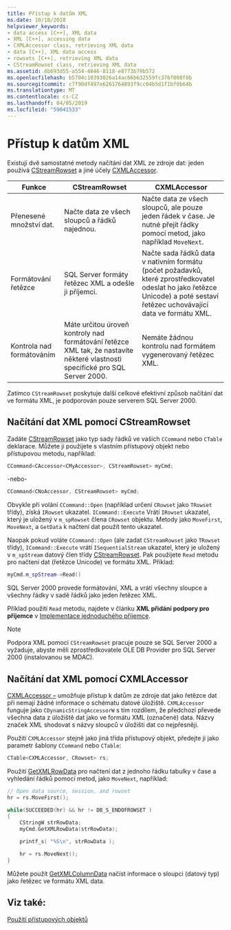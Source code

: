 ```yaml
---
title: Přístup k datům XML
ms.date: 10/18/2018
helpviewer_keywords:
- data access [C++], XML data
- XML [C++], accessing data
- CXMLAccessor class, retrieving XML data
- data [C++], XML data access
- rowsets [C++], retrieving XML data
- CStreamRowset class, retrieving XML data
ms.assetid: 6b693d55-a554-4846-8118-e8773b79b572
ms.openlocfilehash: b5704c10393026a14ac66b632559fc376f008f8b
ms.sourcegitcommit: c7f90df497e6261764893f9cc04b5d1f1bf0b64b
ms.translationtype: MT
ms.contentlocale: cs-CZ
ms.lasthandoff: 04/05/2019
ms.locfileid: "59041533"
---
```

# <a name="accessing-xml-data"></a>Přístup k datům XML

Existují dvě samostatné metody načítání dat XML ze zdroje dat: jeden používá [CStreamRowset](../../data/oledb/cstreamrowset-class.md) a jiné účely [CXMLAccessor](../../data/oledb/cxmlaccessor-class.md).

|Funkce|CStreamRowset|CXMLAccessor|
|-------------------|-------------------|------------------|
|Přenesené množství dat.|Načte data ze všech sloupců a řádků najednou.|Načte data ze všech sloupců, ale pouze jeden řádek v čase. Je nutné přejít řádky pomocí metod, jako například `MoveNext`.|
|Formátování řetězce|SQL Server formáty řetězec XML a odešle ji příjemci.|Načte sada řádků data v nativním formátu (počet požadavků, které zprostředkovatel odeslat ho jako řetězce Unicode) a poté sestaví řetězec uchovávající data ve formátu XML.|
|Kontrola nad formátováním|Máte určitou úroveň kontroly nad formátování řetězce XML tak, že nastavíte některé vlastnosti specifické pro SQL Server 2000.|Nemáte žádnou kontrolu nad formátem vygenerovaný řetězec XML.|

Zatímco `CStreamRowset` poskytuje další celkové efektivní způsob načítání dat ve formátu XML, je podporován pouze serverem SQL Server 2000.

## <a name="retrieving-xml-data-using-cstreamrowset"></a>Načítání dat XML pomocí CStreamRowset

Zadáte [CStreamRowset](../../data/oledb/cstreamrowset-class.md) jako typ sady řádků ve vašich `CCommand` nebo `CTable` deklarace. Můžete ji použijete s vlastním přístupový objekt nebo přístupovou metodu, například:

```cpp
CCommand<CAccessor<CMyAccessor>, CStreamRowset> myCmd;
```

-nebo-

```cpp
CCommand<CNoAccessor, CStreamRowset> myCmd;
```

Obvykle při volání `CCommand::Open` (například určení `CRowset` jako `TRowset` třídy), získá `IRowset` ukazatel. `ICommand::Execute` Vrátí `IRowset` ukazatel, který je uložený v `m_spRowset` člena `CRowset` objektu. Metody jako `MoveFirst`, `MoveNext`, a `GetData` k načtení dat použít tento ukazatel.

Naopak pokud voláte `CCommand::Open` (ale zadat `CStreamRowset` jako `TRowset` třídy), `ICommand::Execute` vrátí `ISequentialStream` ukazatel, který je uložený v `m_spStream` datový člen třídy [CStreamRowset](../../data/oledb/cstreamrowset-class.md). Pak použijete `Read` metodu pro načtení dat (řetězce Unicode) ve formátu XML. Příklad:

```cpp
myCmd.m_spStream->Read()
```

SQL Server 2000 provede formátování, XML a vrátí všechny sloupce a všechny řádky v sadě řádků jako jeden řetězec XML.

Příklad použití `Read` metodu, najdete v článku **XML přidání podpory pro příjemce** v [Implementace jednoduchého příjemce](../../data/oledb/implementing-a-simple-consumer.md).

> [!NOTE]
> Podpora XML pomocí `CStreamRowset` pracuje pouze se SQL Server 2000 a vyžaduje, abyste měli zprostředkovatele OLE DB Provider pro SQL Server 2000 (instalovanou se MDAC).

## <a name="retrieving-xml-data-using-cxmlaccessor"></a>Načítání dat XML pomocí CXMLAccessor

[CXMLAccessor –](../../data/oledb/cxmlaccessor-class.md) umožňuje přístup k datům ze zdroje dat jako řetězce dat při nemají žádné informace o schématu datové úložiště. `CXMLAccessor` funguje jako `CDynamicStringAccessorW` s tím rozdílem, že předchozí převede všechna data z úložiště dat jako ve formátu XML (označené) data. Názvy značek XML shodovat s názvy sloupců v úložišti dat co nejpřesněji.

Použití `CXMLAccessor` stejně jako jiná třída přístupový objekt, předejte ji jako parametr šablony `CCommand` nebo `CTable`:

```cpp
CTable<CXMLAccessor, CRowset> rs;
```

Použití [GetXMLRowData](../../data/oledb/cxmlaccessor-getxmlrowdata.md) pro načtení dat z jednoho řádku tabulky v čase a vyhledání řádků pomocí metod, jako `MoveNext`, například:

```cpp
// Open data source, session, and rowset
hr = rs.MoveFirst();

while(SUCCEEDED(hr) && hr != DB_S_ENDOFROWSET )
{
    CStringW strRowData;
    myCmd.GetXMLRowData(strRowData);

    printf_s( "%S\n", strRowData );

    hr = rs.MoveNext();
}
```

Můžete použít [GetXMLColumnData](../../data/oledb/cxmlaccessor-getxmlcolumndata.md) načíst informace o sloupci (datový typ) jako řetězec ve formátu XML data.

## <a name="see-also"></a>Viz také:

[Použití přístupových objektů](../../data/oledb/using-accessors.md)